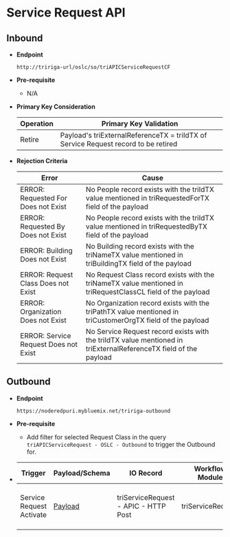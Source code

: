 # Service Request API

## Inbound

- **Endpoint**
  ```
  http://tririga-url/oslc/so/triAPICServiceRequestCF
  ```

- **Pre-requisite**
  
  - N/A

- **Primary Key Consideration**

  Operation | Primary Key Validation
  ---|---
  Retire | Payload's triExternalReferenceTX = triIdTX of Service Request record to be retired
  
- **Rejection Criteria**

  Error | Cause
  ---|---
  ERROR: Requested For Does not Exist | No People record exists with the triIdTX value mentioned in triRequestedForTX field of the payload
  ERROR: Requested By Does not Exist | No People record exists with the triIdTX value mentioned in triRequestedByTX field of the payload
  ERROR: Building Does not Exist | No Building record exists with the triNameTX value mentioned in triBuildingTX field of the payload
  ERROR: Request Class Does not Exist | No Request Class record exists with the triNameTX value mentioned in triRequestClassCL field of the payload
  ERROR: Organization Does not Exist | No Organization record exists with the triPathTX value mentioned in triCustomerOrgTX field of the payload
  ERROR: Service Request Does not Exist | No Service Request record exists with the triIdTX value mentioned in triExternalReferenceTX field of the payload


## Outbound

- **Endpoint**
  ```
  https://noderedpuri.mybluemix.net/tririga-outbound
  ```
- **Pre-requisite**
  
  - Add filter for selected Request Class in the query `triAPICServiceRequest - OSLC - Outbound` to trigger the Outbound for.
  
- Trigger | Payload/Schema |IO Record | Workflow Module | Workflow Name 
  ---|---|---|---|---
  Service Request Activate | [Payload](/docs/Payload_OUT_ServiceRequest.json) | triServiceRequest - APIC - HTTP Post | triServiceRequest | triServiceRequest - triActivate - Send Outbound using Integration Object 
  
